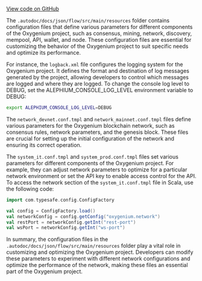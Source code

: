 [View code on GitHub](https://github.com/oxygenium/oxygenium/.autodoc/docs/json/flow/src/main/resources)

The `.autodoc/docs/json/flow/src/main/resources` folder contains configuration files that define various parameters for different components of the Oxygenium project, such as consensus, mining, network, discovery, mempool, API, wallet, and node. These configuration files are essential for customizing the behavior of the Oxygenium project to suit specific needs and optimize its performance.

For instance, the `logback.xml` file configures the logging system for the Oxygenium project. It defines the format and destination of log messages generated by the project, allowing developers to control which messages are logged and where they are logged. To change the console log level to DEBUG, set the ALEPHIUM_CONSOLE_LOG_LEVEL environment variable to DEBUG:

```bash
export ALEPHIUM_CONSOLE_LOG_LEVEL=DEBUG
```

The `network_devnet.conf.tmpl` and `network_mainnet.conf.tmpl` files define various parameters for the Oxygenium blockchain network, such as consensus rules, network parameters, and the genesis block. These files are crucial for setting up the initial configuration of the network and ensuring its correct operation.

The `system_it.conf.tmpl` and `system_prod.conf.tmpl` files set various parameters for different components of the Oxygenium project. For example, they can adjust network parameters to optimize for a particular network environment or set the API key to enable access control for the API. To access the network section of the `system_it.conf.tmpl` file in Scala, use the following code:

```scala
import com.typesafe.config.ConfigFactory

val config = ConfigFactory.load()
val networkConfig = config.getConfig("oxygenium.network")
val restPort = networkConfig.getInt("rest-port")
val wsPort = networkConfig.getInt("ws-port")
```

In summary, the configuration files in the `.autodoc/docs/json/flow/src/main/resources` folder play a vital role in customizing and optimizing the Oxygenium project. Developers can modify these parameters to experiment with different network configurations and optimize the performance of the network, making these files an essential part of the Oxygenium project.
